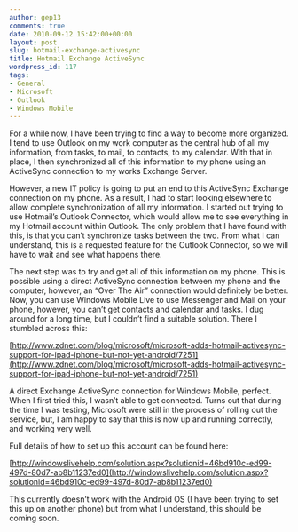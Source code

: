 ```yaml
---
author: gep13
comments: true
date: 2010-09-12 15:42:00+00:00
layout: post
slug: hotmail-exchange-activesync
title: Hotmail Exchange ActiveSync
wordpress_id: 117
tags:
- General
- Microsoft
- Outlook
- Windows Mobile
---
```


For a while now, I have been trying to find a way to become more organized. I tend to use Outlook on my work computer as the central hub of all my information, from tasks, to mail, to contacts, to my calendar. With that in place, I then synchronized all of this information to my phone using an ActiveSync connection to my works Exchange Server.

 

However, a new IT policy is going to put an end to this ActiveSync Exchange connection on my phone. As a result, I had to start looking elsewhere to allow complete synchronization of all my information. I started out trying to use Hotmail’s Outlook Connector, which would allow me to see everything in my Hotmail account within Outlook. The only problem that I have found with this, is that you can’t synchronize tasks between the two. From what I can understand, this is a requested feature for the Outlook Connector, so we will have to wait and see what happens there.

 

The next step was to try and get all of this information on my phone. This is possible using a direct ActiveSync connection between my phone and the computer, however, an “Over The Air” connection would definitely be better. Now, you can use Windows Mobile Live to use Messenger and Mail on your phone, however, you can’t get contacts and calendar and tasks. I dug around for a long time, but I couldn’t find a suitable solution. There I stumbled across this:

 

[http://www.zdnet.com/blog/microsoft/microsoft-adds-hotmail-activesync-support-for-ipad-iphone-but-not-yet-android/7251](http://www.zdnet.com/blog/microsoft/microsoft-adds-hotmail-activesync-support-for-ipad-iphone-but-not-yet-android/7251)

 

A direct Exchange ActiveSync connection for Windows Mobile, perfect. When I first tried this, I wasn’t able to get connected. Turns out that during the time I was testing, Microsoft were still in the process of rolling out the service, but, I am happy to say that this is now up and running correctly, and working very well.

 

Full details of how to set up this account can be found here:

 

[http://windowslivehelp.com/solution.aspx?solutionid=46bd910c-ed99-497d-80d7-ab8b11237ed0](http://windowslivehelp.com/solution.aspx?solutionid=46bd910c-ed99-497d-80d7-ab8b11237ed0)

 

This currently doesn’t work with the Android OS (I have been trying to set this up on another phone) but from what I understand, this should be coming soon.

